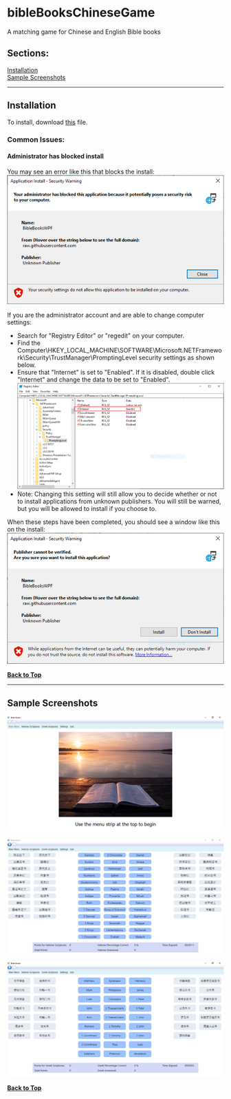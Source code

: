 # bibleBooksChineseGame
A matching game for Chinese and English Bible books

## Sections:  
[Installation](#installation)  
[Sample Screenshots](#sample-screenshots)  

***
## Installation

To install, download [this](https://github.com/kezizhou/bibleBooksChineseGame/blob/master/publish/setup.exe) file.

### Common Issues:

#### Administrator has blocked install
You may see an error like this that blocks the install:  
![Blocked Install Security Warning](documentation/blockedSecurityWarning.png)

If you are the administrator account and are able to change computer settings:  
* Search for "Registry Editor" or "regedit" on your computer.  
* Find the Computer\HKEY_LOCAL_MACHINE\SOFTWARE\Microsoft\.NETFramework\Security\TrustManager\PromptingLevel security settings as shown below.  
* Ensure that "Internet" is set to "Enabled". If it is disabled, double click "Internet" and change the data to be set to "Enabled".  
![Change the "Internet" security setting](documentation/changeSecuritySettings.png)  
* Note: Changing this setting will still allow you to decide whether or not to install applications from unknown publishers. You will still be warned, but you will be allowed to install if you choose to.  

When these steps have been completed, you should see a window like this on the install:  
![Correct Install Security Warning](documentation/correctSecurityWarning.png)

**[Back to Top](#bibleBooksChineseGame)**

***
## Sample Screenshots

![Main Menu](documentation/mainMenu.png)  

![Hebrew Scriptures Match Chinese to English](documentation/hebrewMatch.png)  

![Greek Scriptures Match Chinese to Englishs](documentation/greekMatch.png)  

**[Back to Top](#bibleBooksChineseGame)**
